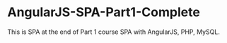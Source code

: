 # AngularJS-SPA-Part1-Complete
This is SPA at the end of Part 1 course SPA with AngularJS, PHP, MySQL.
